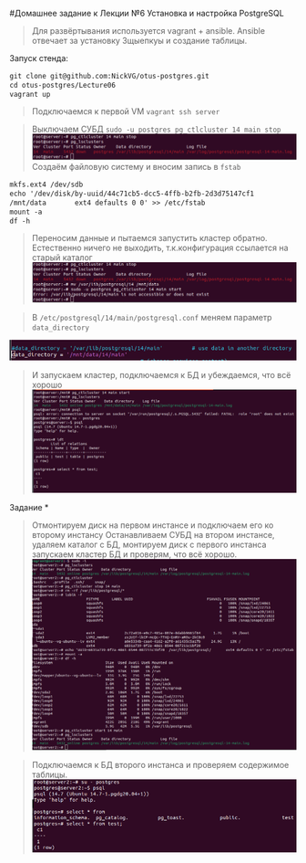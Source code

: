 #Домашнее задание к Лекции №6 Установка и настройка PostgreSQL

> Для развёртывания используется vagrant + ansible. Ansible отвечает за установку Зщыепкуы и создание таблицы.

Запуск стенда:
```
git clone git@github.com:NickVG/otus-postgres.git
cd otus-postgres/Lecture06
vagrant up
```

> Подключаемся к первой VM `vagrant ssh server`

> Выключаем СУБД
`sudo -u postgres pg_ctlcluster 14 main stop`
![Screenshot](./pictures/01-pg_stop.png)
> Создаём файловую систему и вносим запись в `fstab`
```
mkfs.ext4 /dev/sdb
echo '/dev/disk/by-uuid/44c71cb5-dcc5-4ffb-b2fb-2d3d75147cf1  /mnt/data       ext4 defaults 0 0' >> /etc/fstab
mount -a
df -h
```

> Переносим данные и пытаемся запустить кластер обратно. Естественно ничего не выходить, т.к.конфигурация ссылается на старый каталог
![Screenshot](./pictures/02-failed_run.png)

> В `/etc/postgresql/14/main/postgresql.conf` меняем параметр `data_directory`

![Screenshot](./pictures/03-data_directory.png)


> И запускаем кластер, подключаемся к БД и убеждаемся, что всё хорошо
![Screenshot](./pictures/04-run_cluster.png)

Задание *

> Отмонтируем диск на первом инстансе и подключаем его ко второму инстансу
> Останавливаем СУБД на втором инстансе, удаляем каталог с БД, монтируем диск с первого инстанса
> запускаем кластер БД и проверям, что всё хорошо.
![Screenshot](./pictures/05-second_server.png)

> Подключаемся к БД второго инстанса и проверяем содержимое таблицы.
![Screenshot](./pictures/06_check_table.png)


